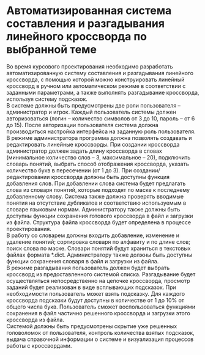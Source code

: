 # Автоматизированная система составления и разгадывания линейного кроссворда по выбранной теме  
Во время курсового проектирования необходимо разработать автоматизированную систему составления и разгадывания линейного кроссворда, с помощью которой можно конструировать линейный кроссворд в ручном или автоматическом режиме в соответствии с заданными параметрами, а также выполнять разгадывание кроссворда, используя систему подсказок.  
В системе должны быть предусмотрены две роли пользователя – администратор и игрок. Каждый пользователь системы должен авторизоваться (логин – количество символов от 3 до 10, пароль – от 6 до 15). После авторизации пользователя система должна производиться настройка интерфейса на заданную роль пользователя.  
В режиме администратора программа должна позволять создавать и редактировать линейные кроссворды. При создании кроссворда администратор должен задать длину кроссворда в словах (минимальное количество слов – 3, максимальное – 20), подключить словарь понятий, выбрать способ отображения кроссворда, указать количество букв в пересечении (от 1 до 3). При создании/редактировании кроссворда должны быть доступны функция добавления слов. При добавлении слова система будет предлагать слова из словаря понятий, которые подходят по маске к последнему добавленному слову. Система также должна проверять вводимые понятия на отсутствие дубликатов и соответствию используемым в словаре языковым нормам. Администратору также должны быть доступны функции сохранения готового кроссворда в файл и загрузки из файла. Структура файла кроссворда будет определена в процессе проектирования.  
В работу со словарем должны входить добавление, изменение и удаление понятий; сортировка словаря по алфавиту и по длине слов; поиск слова по маске. Словари понятий будут храниться в текстовых файлах формата *.dict. Администратору также должны быть доступны функции сохранения словаря в файл и загрузки из файла.  
В режиме разгадывания пользователь должен будет выбрать кроссворд из предоставленного системой списка. Разгадывание будет осуществляться непосредственно на цепочке кроссворда, просмотр заданий будет реализован в виде всплывающих подсказок. При необходимости пользователь может взять подсказку. Для каждого кроссворда подсказки будут доступны в количестве от 1 до 10% от общего числа букв. Пользователь сможет воспользоваться функциями сохранения в файл частично решенного кроссворда и загрузки этого кроссворда из файла.  
Системой должны быть предусмотрены скрытие уже решенных головоломок от пользователя, контроль количества взятых подсказок, выдача справочной информации о системе и визуализация процессов работы с кроссвордами.

